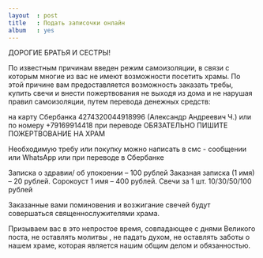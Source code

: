 ```yaml
---
layout  : post
title   : Подать записочки онлайн 
album   : yes
---
```


ДОРОГИЕ БРАТЬЯ И СЕСТРЫ!

По известным причинам введен режим самоизоляции,  в связи с которым многие из вас не имеют возможности посетить храмы. По этой причине вам предоставляется возможность заказать требы, купить свечи и внести пожертвования не выходя из дома и не нарушая правил самоизоляции, путем перевода денежных средств:

на карту Сбербанка 4274320044918996 (Александр Андреевич Ч.) или по номеру +79169914418
при переводе ОБЯЗАТЕЛЬНО ПИШИТЕ ПОЖЕРТВОВАНИЕ НА ХРАМ

Необходимую требу или покупку можно написать в смс - сообщении или WhatsApp  или при переводе в Сбербанке

Записка о здравии/ об упокоении – 100 рублей
Заказная записка (1 имя) – 20 рублей.
Сорокоуст 1 имя – 400 рублей.
Свечи за 1 шт. 10/30/50/100 рублей

Заказанные вами поминовения и возжигание свечей будут совершаться священнослужителями храма.

Призываем вас в это непростое время, совпадающее с днями Великого поста, не оставлять молитвы , не падать духом, не оставлять заботы о нашем храме, которая является нашим общим делом и обязанностью.
